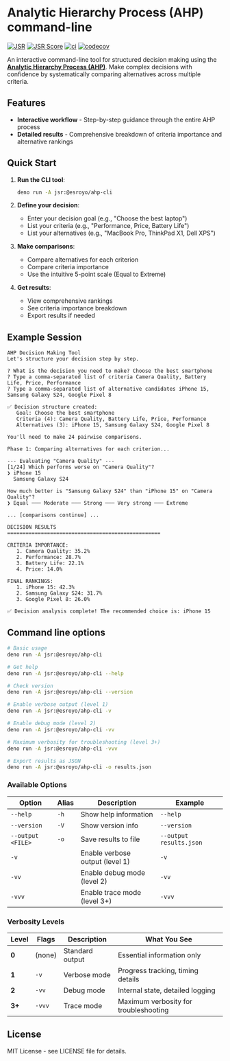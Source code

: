 # Analytic Hierarchy Process (AHP) command-line

[![JSR](https://jsr.io/badges/@esroyo/ahp-cli)](https://jsr.io/@esroyo/ahp-cli)
[![JSR Score](https://jsr.io/badges/@esroyo/ahp-cli/score)](https://jsr.io/@esroyo/ahp-cli)
[![ci](https://github.com/esroyo/ahp/actions/workflows/ci.yml/badge.svg)](https://github.com/esroyo/ahp/actions/workflows/ci.yml)
[![codecov](https://codecov.io/gh/esroyo/ahp/graph/badge.svg?token=bgQYIxxIx4)](https://codecov.io/gh/esroyo/ahp)

An interactive command-line tool for structured decision making using the
**[Analytic Hierarchy Process (AHP)](https://en.wikipedia.org/wiki/Analytic_hierarchy_process)**.
Make complex decisions with confidence by systematically comparing alternatives
across multiple criteria.

## Features

- **Interactive workflow** - Step-by-step guidance through the entire AHP
  process
- **Detailed results** - Comprehensive breakdown of criteria importance and
  alternative rankings

## Quick Start

1. **Run the CLI tool**:
   ```bash
   deno run -A jsr:@esroyo/ahp-cli
   ```

2. **Define your decision**:
   - Enter your decision goal (e.g., "Choose the best laptop")
   - List your criteria (e.g., "Performance, Price, Battery Life")
   - List your alternatives (e.g., "MacBook Pro, ThinkPad X1, Dell XPS")

3. **Make comparisons**:
   - Compare alternatives for each criterion
   - Compare criteria importance
   - Use the intuitive 5-point scale (Equal to Extreme)

4. **Get results**:
   - View comprehensive rankings
   - See criteria importance breakdown
   - Export results if needed

## Example Session

```
AHP Decision Making Tool
Let's structure your decision step by step.

? What is the decision you need to make? Choose the best smartphone
? Type a comma-separated list of criteria Camera Quality, Battery Life, Price, Performance
? Type a comma-separated list of alternative candidates iPhone 15, Samsung Galaxy S24, Google Pixel 8

✅ Decision structure created:
   Goal: Choose the best smartphone
   Criteria (4): Camera Quality, Battery Life, Price, Performance
   Alternatives (3): iPhone 15, Samsung Galaxy S24, Google Pixel 8

You'll need to make 24 pairwise comparisons.

Phase 1: Comparing alternatives for each criterion...

--- Evaluating "Camera Quality" ---
[1/24] Which performs worse on "Camera Quality"?
❯ iPhone 15
  Samsung Galaxy S24

How much better is "Samsung Galaxy S24" than "iPhone 15" on "Camera Quality"?
❯ Equal ─── Moderate ─── Strong ─── Very strong ─── Extreme

... [comparisons continue] ...

DECISION RESULTS
==================================================

CRITERIA IMPORTANCE:
   1. Camera Quality: 35.2%
   2. Performance: 28.7%
   3. Battery Life: 22.1%
   4. Price: 14.0%

FINAL RANKINGS:
   1. iPhone 15: 42.3%
   2. Samsung Galaxy S24: 31.7%
   3. Google Pixel 8: 26.0%

✅ Decision analysis complete! The recommended choice is: iPhone 15
```

## Command line options

```bash
# Basic usage
deno run -A jsr:@esroyo/ahp-cli

# Get help
deno run -A jsr:@esroyo/ahp-cli --help

# Check version
deno run -A jsr:@esroyo/ahp-cli --version

# Enable verbose output (level 1)
deno run -A jsr:@esroyo/ahp-cli -v

# Enable debug mode (level 2)
deno run -A jsr:@esroyo/ahp-cli -vv

# Maximum verbosity for troubleshooting (level 3+)
deno run -A jsr:@esroyo/ahp-cli -vvv

# Export results as JSON
deno run -A jsr:@esroyo/ahp-cli -o results.json
```

### Available Options

| Option            | Alias | Description                     | Example                 |
| ----------------- | ----- | ------------------------------- | ----------------------- |
| `--help`          | `-h`  | Show help information           | `--help`                |
| `--version`       | `-V`  | Show version info               | `--version`             |
| `--output <FILE>` | `-o`  | Save results to file            | `--output results.json` |
| `-v`              |       | Enable verbose output (level 1) | `-v`                    |
| `-vv`             |       | Enable debug mode (level 2)     | `-vv`                   |
| `-vvv`            |       | Enable trace mode (level 3+)    | `-vvv`                  |

### Verbosity Levels

| Level  | Flags  | Description     | What You See                          |
| ------ | ------ | --------------- | ------------------------------------- |
| **0**  | (none) | Standard output | Essential information only            |
| **1**  | `-v`   | Verbose mode    | Progress tracking, timing details     |
| **2**  | `-vv`  | Debug mode      | Internal state, detailed logging      |
| **3+** | `-vvv` | Trace mode      | Maximum verbosity for troubleshooting |

## License

MIT License - see LICENSE file for details.
